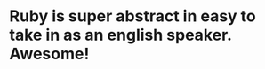 <h1>Ruby is super abstract in easy to take in as an english speaker. Awesome!</h1>



































  
  
